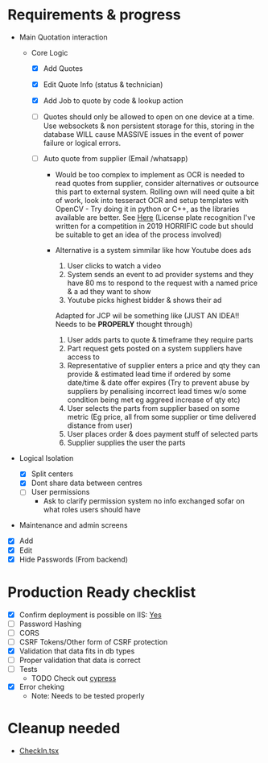 # Requirements & progress

-   Main Quotation interaction

    -   Core Logic

        -   [x] Add Quotes
        -   [x] Edit Quote Info (status & technician)
        -   [x] Add Job to quote by code & lookup action
        -   [ ] Quotes should only be allowed to open on one device at a time. Use websockets & non persistent storage for this, storing in the database WILL cause MASSIVE issues in the event of power failure or logical errors.
        -   [ ] Auto quote from supplier (Email /whatsapp)

            -   Would be too complex to implement as OCR is needed to read quotes from supplier, consider alternatives or outsource this part to external system. Rolling own will need quite a bit of work, look into tesseract OCR and setup templates with OpenCV - Try doing it in python or C++, as the libraries available are better. See [Here](https://github.com/SuperUserDone/OpenParkingManager/blob/e7318385dc70db4f56731186e0ab07e3f55d5df5/common/src/ReadLicensePlates.cpp#L45) (License plate recognition I've written for a competition in 2019 HORRIFIC code but should be suitable to get an idea of the process involved)
            -   Alternative is a system simmilar like how Youtube does ads

                1. User clicks to watch a video
                2. System sends an event to ad provider systems and they have 80 ms to respond to the request with a named price & a ad they want to show
                3. Youtube picks highest bidder & shows their ad

                Adapted for JCP wil be something like (JUST AN IDEA!! Needs to be **PROPERLY** thought through)

                1. User adds parts to quote & timeframe they require parts
                2. Part request gets posted on a system suppliers have access to
                3. Representative of supplier enters a price and qty they can provide & estimated lead time if ordered by some date/time & date offer expires (Try to prevent abuse by suppliers by penalising incorrect lead times w/o some condition being met eg aggreed increase of qty etc)
                4. User selects the parts from supplier based on some metric (Eg price, all from some supplier or time delivered distance from user)
                5. User places order & does payment stuff of selected parts
                6. Supplier supplies the user the parts

-   Logical Isolation
    -   [x] Split centers
    -   [x] Dont share data between centres
    -   [ ] User permissions
        -   Ask to clarify permission system no info exchanged sofar on what roles users should have
-   Maintenance and admin screens
-   [x] Add
-   [x] Edit
-   [x] Hide Passwords (From backend)

# Production Ready checklist

-   [x] Confirm deployment is possible on IIS:
        [Yes](https://learn.microsoft.com/en-us/aspnet/core/host-and-deploy/iis/?view=aspnetcore-6.0)
-   [ ] Password Hashing
-   [ ] CORS
-   [ ] CSRF Tokens/Other form of CSRF protection
-   [x] Validation that data fits in db types
-   [ ] Proper validation that data is correct
-   [ ] Tests
    -   TODO Check out [cypress](https://www.cypress.io/)
-   [x] Error cheking
    -   Note: Needs to be tested properly

# Cleanup needed

-   [CheckIn.tsx](../../../../../Code/JCP/jcpfrontend/src/routes/CheckIn.tsx)
